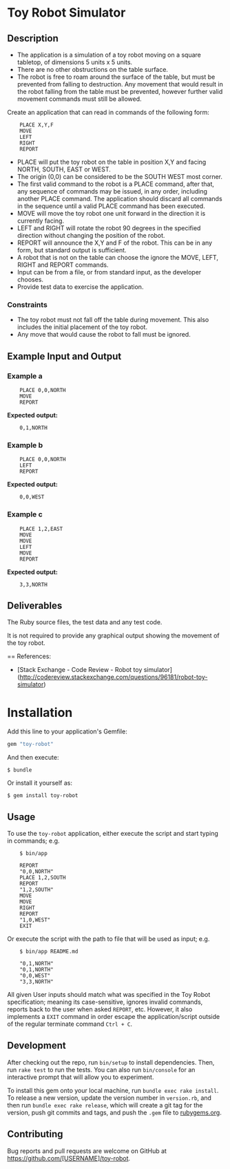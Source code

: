 # Toy Robot Simulator

## Description

- The application is a simulation of a toy robot moving on a square tabletop, of
  dimensions 5 units x 5 units.
- There are no other obstructions on the table surface.
- The robot is free to roam around the surface of the table, but must be
  prevented from falling to destruction. Any movement that would result in the
  robot falling from the table must be prevented, however further valid movement
  commands must still be allowed.

Create an application that can read in commands of the following form:

```
    PLACE X,Y,F
    MOVE
    LEFT
    RIGHT
    REPORT
```

- PLACE will put the toy robot on the table in position X,Y and facing NORTH,
  SOUTH, EAST or WEST.
- The origin (0,0) can be considered to be the SOUTH WEST most corner.
- The first valid command to the robot is a PLACE command, after that, any
  sequence of commands may be issued, in any order, including another PLACE
  command. The application should discard all commands in the sequence until a
  valid PLACE command has been executed.
- MOVE will move the toy robot one unit forward in the direction it is currently
  facing.
- LEFT and RIGHT will rotate the robot 90 degrees in the specified direction
  without changing the position of the robot.
- REPORT will announce the X,Y and F of the robot. This can be in any form, but
  standard output is sufficient.
- A robot that is not on the table can choose the ignore the MOVE, LEFT, RIGHT
  and REPORT commands.
- Input can be from a file, or from standard input, as the developer chooses.
- Provide test data to exercise the application.

### Constraints

- The toy robot must not fall off the table during movement. This also includes
  the initial placement of the toy robot.
- Any move that would cause the robot to fall must be ignored.

## Example Input and Output

### Example a

```
    PLACE 0,0,NORTH
    MOVE
    REPORT
```

**Expected output:**

```
    0,1,NORTH
```

### Example b

```
    PLACE 0,0,NORTH
    LEFT
    REPORT
```

**Expected output:**

```
    0,0,WEST
```

### Example c

```
    PLACE 1,2,EAST
    MOVE
    MOVE
    LEFT
    MOVE
    REPORT
```

**Expected output:**

```
    3,3,NORTH
```

## Deliverables

The Ruby source files, the test data and any test code.

It is not required to provide any graphical output showing the movement of the
toy robot.

== References:
- [Stack Exchange - Code Review - Robot toy simulator]
  (http://codereview.stackexchange.com/questions/96181/robot-toy-simulator)

# Installation

Add this line to your application's Gemfile:

```ruby
gem "toy-robot"
```

And then execute:

    $ bundle

Or install it yourself as:

    $ gem install toy-robot

## Usage

To use the `toy-robot` application, either execute the script and start typing in commands; e.g.

```shell
    $ bin/app

    REPORT
    "0,0,NORTH"
    PLACE 1,2,SOUTH
    REPORT
    "1,2,SOUTH"
    MOVE
    MOVE
    RIGHT
    REPORT
    "1,0,WEST"
    EXIT
```

Or execute the script with the path to file that will be used as input; e.g.

```shell
    $ bin/app README.md

    "0,1,NORTH"
    "0,1,NORTH"
    "0,0,WEST"
    "3,3,NORTH"
```

All given User inputs should match what was specified in the Toy Robot
specification; meaning its case-sensitive, ignores invalid commands, reports
back to the user when asked `REPORT`, etc. However, it also implements a `EXIT`
command in order escape the application/script outside of the regular terminate
command `Ctrl + C`.

## Development

After checking out the repo, run `bin/setup` to install dependencies. Then, run `rake test` to run the tests. You can also run `bin/console` for an interactive prompt that will allow you to experiment.

To install this gem onto your local machine, run `bundle exec rake install`. To release a new version, update the version number in `version.rb`, and then run `bundle exec rake release`, which will create a git tag for the version, push git commits and tags, and push the `.gem` file to [rubygems.org](https://rubygems.org).

## Contributing

Bug reports and pull requests are welcome on GitHub at https://github.com/[USERNAME]/toy-robot.

